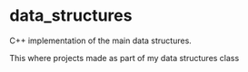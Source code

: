 # data_structures
C++ implementation of the main data structures.

This where projects made as part of my data structures class
